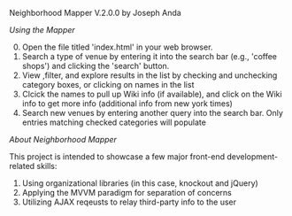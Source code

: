 Neighborhood Mapper V.2.0.0 by Joseph Anda


*Using the Mapper*

0)  Open the file titled 'index.html' in your web browser.  
1)  Search a type of venue by entering it into the search bar (e.g., 'coffee shops') and clicking the 'search' button.
2)  View ,filter, and explore results in the list by checking and unchecking category boxes, or clicking on names in the list
3)  Clcick the names to pull up Wiki info (if available), and click on the Wiki info to get more info (additional info from new york times)
4)  Search new venues by entering another query into the search bar.  Only entries matching checked categories will populate


*About Neighborhood Mapper*

This project is intended to showcase a few major front-end development-related skills:

1)  Using organizational libraries (in this case, knockout and jQuery)
2)  Applying the MVVM paradigm for separation of concerns
3)  Utilizing AJAX reqeusts to relay third-party info to the user